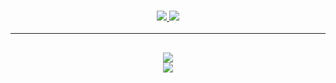 <h3 align="center">
  <a href="https://github.com/hwalker928">
      <img src="https://img.shields.io/github/followers/hwalker928?label=Followers&style=for-the-badge&color=lightblue">
  </a>
  <a href="https://discord.gg/kMBzjGByKj/" alt="Discord">
      <img src="https://img.shields.io/discord/738451951758606336?label=discord&style=for-the-badge&color=lightblue"/>
  </a>
</h3>

<hr>

<h2 align="center">
  <a href="https://github.com/hwalker928">
    <img align="center" src="https://github-readme-stats.vercel.app/api/?username=hwalker928&show_icons=true&theme=synthwave">
  </a>
  <br>
  <a href="https://github.com/hwalker928">
    <img align="center" src="https://github-readme-stats.vercel.app/api/top-langs/?username=hwalker928&layout=compact&theme=synthwave">
  </a>
</h2>
